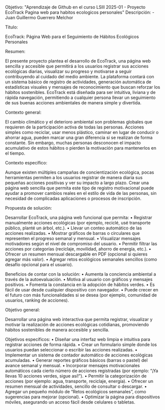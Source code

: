 Objetivo: "Aprendizaje de Github en el curso LSlll 2025-01 - Proyecto EcoTrack Pagina web para habitos ecologicos personales"
Descripción: - Juan Guillermo Guerrero Melchor

Título:

EcoTrack: Página Web para el Seguimiento de Hábitos Ecológicos Personales

Resumen:

El presente proyecto plantea el desarrollo de EcoTrack, una página web sencilla y accesible que permitirá a los usuarios registrar sus acciones ecológicas diarias, visualizar su progreso y motivarse a seguir contribuyendo al cuidado del medio ambiente. La plataforma contará con un sistema básico de registro de actividades, generación automática de estadísticas visuales y mensajes de reconocimiento que buscan reforzar los hábitos sostenibles. EcoTrack está diseñada para ser intuitiva, liviana y de rápida navegación, permitiendo a cualquier persona llevar un seguimiento de sus buenas acciones ambientales de manera simple y divertida.

Contexto general:

El cambio climático y el deterioro ambiental son problemas globales que requieren de la participación activa de todas las personas. Acciones simples como reciclar, usar menos plástico, caminar en lugar de conducir o ahorrar agua, pueden marcar una gran diferencia si se realizan de forma constante. Sin embargo, muchas personas desconocen el impacto acumulativo de estos hábitos o pierden la motivación para mantenerlos en el tiempo.

Contexto específico:

Aunque existen múltiples campañas de concientización ecológica, pocas herramientas permiten a los usuarios registrar de manera diaria sus pequeñas acciones positivas y ver su impacto a largo plazo. Crear una página web sencilla que permita este tipo de registro motivacional puede ayudar a promover cambios reales en el estilo de vida de las personas, sin necesidad de complicadas aplicaciones o procesos de inscripción.

Propuesta de solución:

Desarrollar EcoTrack, una página web funcional que permita:
	•	Registrar manualmente acciones ecológicas (por ejemplo, reciclé, usé transporte público, planté un árbol, etc.).
	•	Llevar un conteo automático de las acciones realizadas.
	•	Mostrar gráficos de barras o circulares que representen el progreso semanal y mensual.
	•	Visualizar mensajes motivadores según el nivel de compromiso del usuario.
	•	Permitir filtrar las acciones por categorías (reciclaje, movilidad, ahorro de energía, etc.).
	•	Ofrecer un resumen mensual descargable en PDF (opcional si quieres agregar más valor).
	•	Agregar retos ecológicos semanales sencillos (como desafío opcional para el usuario).

Beneficios de contar con la solución:
	•	Aumenta la conciencia ambiental a través de la autoevaluación.
	•	Motiva al usuario con gráficos y mensajes positivos.
	•	Fomenta la constancia en la adopción de hábitos verdes.
	•	Es fácil de usar desde cualquier dispositivo con navegador.
	•	Puede crecer en el futuro con más funcionalidades si se desea (por ejemplo, comunidad de usuarios, ranking de acciones).

Objetivo general:

Desarrollar una página web interactiva que permita registrar, visualizar y motivar la realización de acciones ecológicas cotidianas, promoviendo hábitos sostenibles de manera accesible y sencilla.

Objetivos específicos:
	•	Diseñar una interfaz web limpia e intuitiva para registrar acciones de forma rápida.
	•	Crear un formulario simple donde los usuarios puedan seleccionar o escribir las acciones realizadas.
	•	Implementar un sistema de contador automático de acciones ecológicas acumuladas.
	•	Generar reportes gráficos básicos (barras o pastel) del avance semanal y mensual.
	•	Incorporar mensajes motivacionales automáticos cada cierto número de acciones registradas (por ejemplo: “¡Ya llevas 10 acciones verdes, sigue así!”).
	•	Permitir la categorización de acciones (por ejemplo: agua, transporte, reciclaje, energía).
	•	Ofrecer un resumen mensual de actividades, sencillo de consultar o descargar.
	•	Agregar un pequeño módulo de “Retos ecológicos semanales”, como sugerencias para mejorar (opcional).
	•	Optimizar la página para dispositivos móviles, asegurando un acceso fácil desde celulares o tabletas.
